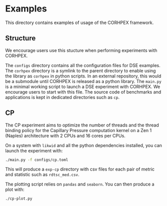 # Examples

This directory contains examples of usage of the CORHPEX framework.

## Structure

We encourage users use this stucture when performing experiments with CORHPEX.

The `configs` directory contains all the configuration files for DSE examples.
The `corhpex` directory is a symlink to the parent directory to enable using the library as `corhpex` in python scripts. In an external repository, this would be a submodule until CORHPEX is released as a python library.
The `main.py` is a minimal working script to launch a DSE experiment with CORHPEX. We encourage users to start with this file.
The source code of benchmarks and applications is kept in dedicated directories such as `cp`.

## CP

The CP experiment aims to optimize the number of threads and the thread binding policy for the Capillary Pressure computation kernel on a Zen 1 (Naples) architecture with 2 CPUs and 16 cores per CPUs.

On a system with `likwid` and all the python dependencies installed, you can launch the experiment with:

``` sh
./main.py -f configs/cp.toml
```

This will produce a `exp-cp` directory with csv files for each pair of metric and statistic such as `rdtsc_med.csv`.

The plotting script relies on `pandas` and `seaborn`. You can then produce a plot with:

``` sh
./cp-plot.py
```

